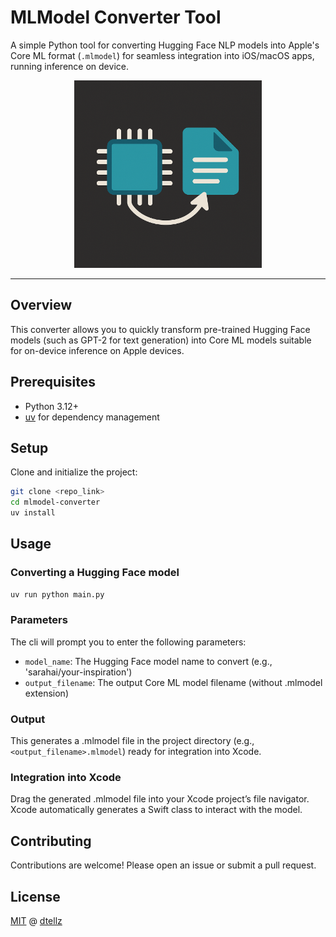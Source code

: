 # MLModel Converter Tool

A simple Python tool for converting Hugging Face NLP models into Apple's Core ML format (`.mlmodel`) for seamless integration into iOS/macOS apps, running inference on device.

<p align="center">
  <img src="lg.png" alt="MLModel Converter Tool" width="300">
</p>


---

## Overview

This converter allows you to quickly transform pre-trained Hugging Face models (such as GPT-2 for text generation) into Core ML models suitable for on-device inference on Apple devices.

## Prerequisites

- Python 3.12+
- [uv](https://github.com/astral-sh/uv) for dependency management

## Setup

Clone and initialize the project:

```bash
git clone <repo_link>
cd mlmodel-converter
uv install
```

## Usage

### Converting a Hugging Face model

```bash
uv run python main.py
```

### Parameters

The cli will prompt you to enter the following parameters:

- `model_name`: The Hugging Face model name to convert (e.g., 'sarahai/your-inspiration')
- `output_filename`: The output Core ML model filename (without .mlmodel extension)

### Output

This generates a .mlmodel file in the project directory (e.g., `<output_filename>.mlmodel`) ready for integration into Xcode.

### Integration into Xcode

Drag the generated .mlmodel file into your Xcode project’s file navigator. Xcode automatically generates a Swift class to interact with the model.

## Contributing

Contributions are welcome! Please open an issue or submit a pull request.

## License

[MIT](https://choosealicense.com/licenses/mit/) @ [dtellz](https://github.com/dtellz)
 